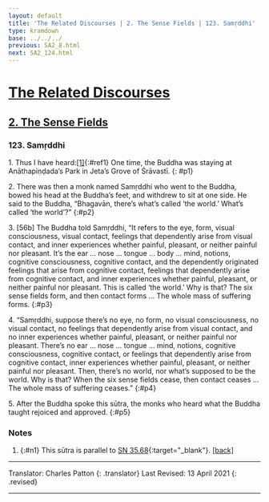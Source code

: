 ```yaml
---
layout: default
title: 'The Related Discourses | 2. The Sense Fields | 123. Samṛddhi'
type: kramdown
base: ../../../
previous: SA2_8.html
next: SA2_124.html
---
```


# [The Related Discourses](../index.html)
## [2. The Sense Fields](index.html)
### 123. Samṛddhi

1\. Thus I have heard:[\[1\]](#n1){:#ref1} One time, the Buddha was staying at Anāthapiṇḍada’s Park in Jeta’s Grove of Śrāvastī.
{: #p1}

2\. There was then a monk named Samṛddhi who went to the Buddha, bowed his head at the Buddha’s feet, and withdrew to sit at one side. He said to the Buddha, “Bhagavān, there’s what’s called ‘the world.’ What’s called ‘the world’?”
{:#p2}

3\. [56b] The Buddha told Samṛddhi, “It refers to the eye, form, visual consciousness, visual contact, feelings that dependently arise from visual contact, and inner experiences whether painful, pleasant, or neither painful nor pleasant. It’s the ear … nose … tongue … body … mind, notions, cognitive consciousness, cognitive contact, and the dependently originated feelings that arise from cognitive contact, feelings that dependently arise from cognitive contact, and inner experiences whether painful, pleasant, or neither painful nor pleasant. This is called ‘the world.’ Why is that? The six sense fields form, and then contact forms … The whole mass of suffering forms.
{:#p3}

4\. “Samṛddhi, suppose there’s no eye, no form, no visual consciousness, no visual contact, no feelings that dependently arise from visual contact, and no inner experiences whether painful, pleasant, or neither painful nor pleasant. There’s no ear … nose … tongue … mind, notions, cognitive consciousness, cognitive contact, or feelings that dependently arise from cognitive contact, inner experiences whether painful, pleasant, or neither painful nor pleasant. Then, there’s no world, nor what’s supposed to be the world. Why is that? When the six sense fields cease, then contact ceases … The whole mass of suffering ceases.”
{:#p4}

5\. After the Buddha spoke this sūtra, the monks who heard what the Buddha taught rejoiced and approved.
{:#p5}

### Notes

1. {:#n1} This sūtra is parallel to [SN 35.68](https://suttacentral.net/sn35.68){:target="_blank"}. [\[back\]](#ref1)

---

Translator: Charles Patton
{: .translator}
Last Revised: 13 April 2021
{: .revised}

---
